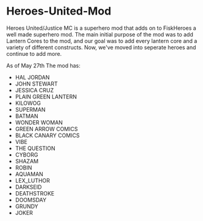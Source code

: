 # Heroes-United-Mod
Heroes United/Justice MC is a superhero mod that adds on to FiskHeroes a well made superhero mod.
The main initial purpose of the mod was to add Lantern Cores to the mod, and our goal was to add every lantern core
and a variety of different constructs. Now, we've moved into seperate heroes and continue to add more.

As of May 27th The mod has:
- HAL JORDAN
- JOHN STEWART
- JESSICA CRUZ 
- PLAIN GREEN LANTERN
- KILOWOG
- SUPERMAN
- BATMAN
- WONDER WOMAN
- GREEN ARROW COMICS
- BLACK CANARY COMICS
- VIBE 
- THE QUESTION
- CYBORG
- SHAZAM
- ROBIN
- AQUAMAN
- LEX_LUTHOR
- DARKSEID
- DEATHSTROKE
- DOOMSDAY
- GRUNDY
- JOKER

